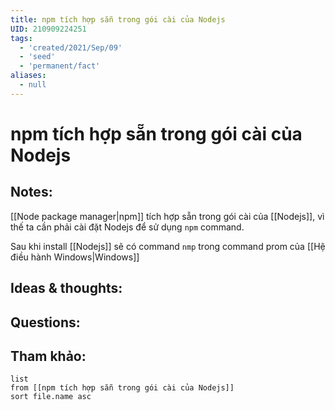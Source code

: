 ```yaml
---
title: npm tích hợp sẵn trong gói cài của Nodejs
UID: 210909224251
tags:
  - 'created/2021/Sep/09'
  - 'seed'
  - 'permanent/fact'
aliases:
  - null
---
```

# npm tích hợp sẵn trong gói cài của Nodejs

## Notes:
[[Node package manager|npm]] tích hợp sẵn trong gói cài của [[Nodejs]], vì thế ta cần phải cài đặt Nodejs để sử dụng `npm` command.

Sau khi install [[Nodejs]] sẽ có command `nmp` trong command prom của [[Hệ điều hành Windows|Windows]]

## Ideas & thoughts:

## Questions:


## Tham khảo:
```dataview
list
from [[npm tích hợp sẵn trong gói cài của Nodejs]]
sort file.name asc
```